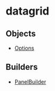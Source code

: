 # datagrid

## Objects

 * <span class="badge object-type-interface"></span> [Options](./object-Options.md)
## Builders

 * <span class="badge builder"></span> [PanelBuilder](./builder-PanelBuilder.md)
